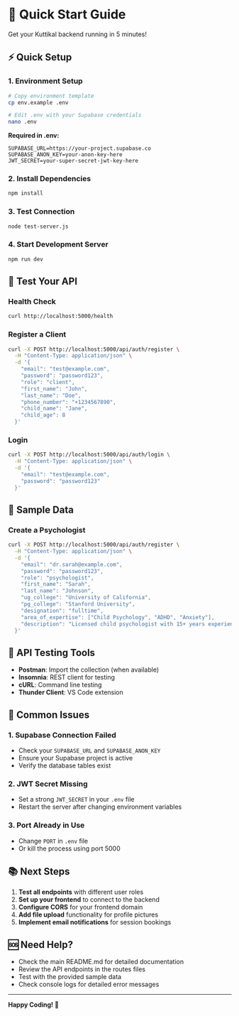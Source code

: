 # 🚀 Quick Start Guide

Get your Kuttikal backend running in 5 minutes!

## ⚡ Quick Setup

### 1. Environment Setup
```bash
# Copy environment template
cp env.example .env

# Edit .env with your Supabase credentials
nano .env
```

**Required in .env:**
```env
SUPABASE_URL=https://your-project.supabase.co
SUPABASE_ANON_KEY=your-anon-key-here
JWT_SECRET=your-super-secret-jwt-key-here
```

### 2. Install Dependencies
```bash
npm install
```

### 3. Test Connection
```bash
node test-server.js
```

### 4. Start Development Server
```bash
npm run dev
```

## 🧪 Test Your API

### Health Check
```bash
curl http://localhost:5000/health
```

### Register a Client
```bash
curl -X POST http://localhost:5000/api/auth/register \
  -H "Content-Type: application/json" \
  -d '{
    "email": "test@example.com",
    "password": "password123",
    "role": "client",
    "first_name": "John",
    "last_name": "Doe",
    "phone_number": "+1234567890",
    "child_name": "Jane",
    "child_age": 8
  }'
```

### Login
```bash
curl -X POST http://localhost:5000/api/auth/login \
  -H "Content-Type: application/json" \
  -d '{
    "email": "test@example.com",
    "password": "password123"
  }'
```

## 🔑 Sample Data

### Create a Psychologist
```bash
curl -X POST http://localhost:5000/api/auth/register \
  -H "Content-Type: application/json" \
  -d '{
    "email": "dr.sarah@example.com",
    "password": "password123",
    "role": "psychologist",
    "first_name": "Sarah",
    "last_name": "Johnson",
    "ug_college": "University of California",
    "pg_college": "Stanford University",
    "designation": "fulltime",
    "area_of_expertise": ["Child Psychology", "ADHD", "Anxiety"],
    "description": "Licensed child psychologist with 15+ years experience"
  }'
```

## 📱 API Testing Tools

- **Postman**: Import the collection (when available)
- **Insomnia**: REST client for testing
- **cURL**: Command line testing
- **Thunder Client**: VS Code extension

## 🚨 Common Issues

### 1. Supabase Connection Failed
- Check your `SUPABASE_URL` and `SUPABASE_ANON_KEY`
- Ensure your Supabase project is active
- Verify the database tables exist

### 2. JWT Secret Missing
- Set a strong `JWT_SECRET` in your `.env` file
- Restart the server after changing environment variables

### 3. Port Already in Use
- Change `PORT` in `.env` file
- Or kill the process using port 5000

## 📚 Next Steps

1. **Test all endpoints** with different user roles
2. **Set up your frontend** to connect to the backend
3. **Configure CORS** for your frontend domain
4. **Add file upload** functionality for profile pictures
5. **Implement email notifications** for session bookings

## 🆘 Need Help?

- Check the main README.md for detailed documentation
- Review the API endpoints in the routes files
- Test with the provided sample data
- Check console logs for detailed error messages

---

**Happy Coding! 🎉**
